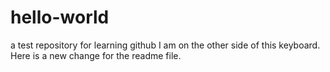 # hello-world
a test repository for learning github
I am on the other side of this keyboard.
Here is a new change for the readme file.
